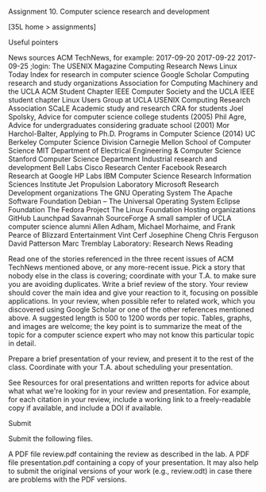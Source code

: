 Assignment 10. Computer science research and development

[35L home > assignments]

Useful pointers

News sources
ACM TechNews, for example:
2017-09-20
2017-09-22
2017-09-25
;login: The USENIX Magazine
Computing Research News
Linux Today
Index for research in computer science
Google Scholar
Computing research and study organizations
Association for Computing Machinery and the UCLA ACM Student Chapter
IEEE Computer Society and the UCLA IEEE student chapter
Linux Users Group at UCLA
USENIX
Computing Research Association
SCaLE
Academic study and research
CRA for students
Joel Spolsky, Advice for computer science college students (2005)
Phil Agre, Advice for undergraduates considering graduate school (2001)
Mor Harchol-Balter, Applying to Ph.D. Programs in Computer Science (2014)
UC Berkeley Computer Science Division
Carnegie Mellon School of Computer Science
MIT Department of Electrical Engineering & Computer Science
Stanford Computer Science Department
Industrial research and development
Bell Labs
Cisco Research Center
Facebook Research
Research at Google
HP Labs
IBM Computer Science Research
Information Sciences Institute
Jet Propulsion Laboratory
Microsoft Research
Development organizations
The GNU Operating System
The Apache Software Foundation
Debian – The Universal Operating System
Eclipse Foundation
The Fedora Project
The Linux Foundation
Hosting organizations
GitHub
Launchpad
Savannah
SourceForge
A small sampler of UCLA computer science alumni
Allen Adham, Michael Morhaime, and Frank Pearce of Blizzard Entertainment
Vint Cerf
Josephine Cheng
Chris Ferguson
David Patterson
Marc Tremblay
Laboratory: Research News Reading

Read one of the stories referenced in the three recent issues of ACM TechNews mentioned above, or any more-recent issue. Pick a story that nobody else in the class is covering; coordinate with your T.A. to make sure you are avoiding duplicates. Write a brief review of the story. Your review should cover the main idea and give your reaction to it, focusing on possible applications. In your review, when possible refer to related work, which you discovered using Google Scholar or one of the other references mentioned above. A suggested length is 500 to 1200 words per topic. Tables, graphs, and images are welcome; the key point is to summarize the meat of the topic for a computer science expert who may not know this particular topic in detail.

Prepare a brief presentation of your review, and present it to the rest of the class. Coordinate with your T.A. about scheduling your presentation.

See Resources for oral presentations and written reports for advice about what what we're looking for in your review and presentation. For example, for each citation in your review, include a working link to a freely-readable copy if available, and include a DOI if available.

Submit

Submit the following files.

A PDF file review.pdf containing the review as described in the lab.
A PDF file presentation.pdf containing a copy of your presentation.
It may also help to submit the original versions of your work (e.g., review.odt) in case there are problems with the PDF versions.